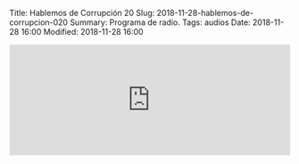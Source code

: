 Title: Hablemos de Corrupción 20
Slug: 2018-11-28-hablemos-de-corrupcion-020
Summary: Programa de radio.
Tags: audios
Date: 2018-11-28 16:00
Modified: 2018-11-28 16:00


<iframe id='audio_35804841' frameborder='0' allowfullscreen='' scrolling='no' height='200' style='border:1px solid #EEE; box-sizing:border-box; width:100%;' src="https://mx.ivoox.com/es/player_ej_35804841_4_1.html?c1=ff6600"></iframe>
